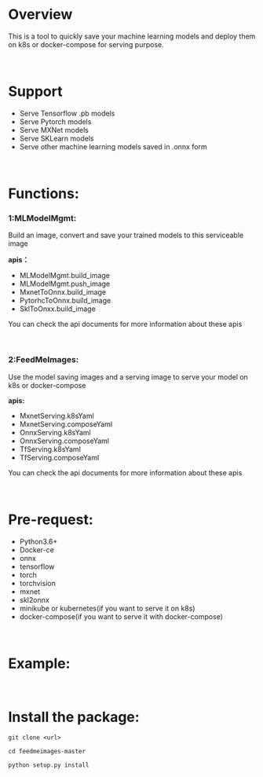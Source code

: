 # Overview
This is a tool to quickly save your machine learning models and deploy them on k8s or docker-compose for serving purpose.

<br/>

# Support

- Serve Tensorflow .pb models
- Serve Pytorch models
- Serve MXNet models
- Serve SKLearn models
- Serve other machine learning models saved in .onnx form 


<br/>

# Functions:
### 1:MLModelMgmt: 
Build an image, convert and save your trained models to this serviceable image

**apis：**
- MLModelMgmt.build_image
- MLModelMgmt.push_image
- MxnetToOnnx.build_image
- PytorhcToOnnx.build_image
- SklToOnxx.build_image

You can check the api documents for more information about these apis


<br/>

### 2:FeedMeImages: 
Use the model saving images and a serving image to serve your model on k8s or docker-compose

**apis:**

- MxnetServing.k8sYaml
- MxnetServing.composeYaml
- OnnxServing.k8sYaml
- OnnxServing.composeYaml
- TfServing.k8sYaml
- TfServing.composeYaml

You can check the api documents for more information about these apis

<br/>

# Pre-request:

- Python3.6+
- Docker-ce
- onnx
- tensorflow
- torch
- torchvision
- mxnet
- skl2onnx
- minikube or kubernetes(if you want to serve it on k8s)
- docker-compose(if you want to serve it with docker-compose)

<br/>

# Example:

<br/>

# Install the package:
```
git clone <url> 

cd feedmeimages-master

python setup.py install
```
